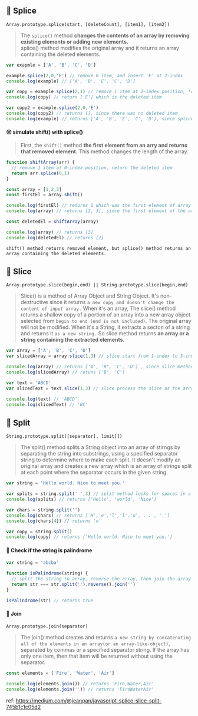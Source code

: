 ## 🥄 Splice 
`Array.prototype.splice(start, [deleteCount], [item1], [item2])` 

> The `splice()` method <b>changes the contents of an array by removing existing elements or adding new elements.</b> <br/>
> splice() method modifies the original array and it returns an array containing the deleted elements. 

```js
var exapmle = ['A', 'B', 'C', 'D']

example.splice(2,0,'E') // remove 0 item, and insert 'E' at 2-index 
console.log(example) // ['A', 'B', 'E', 'C', 'D'] 

var copy = example.splice(2,1) // remove 1 item at 2-index position, *return the deleted item*
console.log(copy) // return ['E'] which is the deleted item 

var copy2 = example.splice(2,0,'E')
console.log(copy2) // returns [], since there was no deleted item 
console.log(example) // returns ['A', 'B', 'E', 'C', 'D'], since splice method modify the original array 

```

#### 😵 simulate shift() with splice()

> First, the `shift()` method <b>the first element from an arry and returns that removed element.</b> This method changes the length of the array. 

```js
function shiftArray(arr) {
  // remove 1 item at 0-index position, return the deleted item 
  return arr.splice(0,1)
}

const array = [1,2,3]
const firstEl = array.shift()

console.log(firstEl) // returns 1 which was the first element of array 
console.log(array) // returns [2, 3], since the first element of the original array was removed. 

const deletedEl = shiftArray(array)

console.log(array) // returns [3]
console.log(deletedEl) // returns [2] 
```

`shift() method returns removed element, but splice() method returns an array containing the deleted elements. `

## 🔪 Slice
`Array.prototype.slice(begin,end) || String.prototype.slice(begin,end)` 
> Slice() is a method of Array Object and String Object. It's non-destructive since it returns `a new copy and doesn't change the content of input array.`
> When it's an array, The slice() method returns a shallow copy of a portion of an array into a new array object selected from `begin to end (end is not included)`. 
> The original array will not be modified. When it's a String, it extracts a secton of a string and returns it `as a new string.` 
> So slice method returns <b>an array or a string containing the extracted elements.</b>

```js 
var array = ['A', 'B', 'C', 'D'] 
var slicedArray = array.slice(1,3) // slice start from 1-index to 3-index, but * not include 3-indx * 

console.log(array) // returns ['A', 'B', 'C', 'D'] , since slice method doesn't modify the original array 
console.log(slicedArray) // retuns ['B', 'C'] 

var text = 'ABCD' 
var slicedText = text.slice(1,3) // slice process the slice as the array 

console.log(text) // 'ABCD' 
console.log(slicedText) // 'BC' 
``` 

## 🍴 Split 
`String.prototype.split([separator[, limit]])`
> The split() method splits a String object into an array of stirngs by separating the string into substrings,
> using a specified separator string to determine where to make each split. It doesn't modify an original array and creates a new array
> which is an array of strings split at each point where the separator occurs in the given string. 

```js 
var string = 'Hello world. Nice to meet you.' 

var splits = string.split(' ',3) // split method looks for spaces in a string and returns the first 3 splits that it finds. 
console.log(splits) // returns ['Hello', 'world', 'Nice'] 

var chars = string.split('') 
console.log(chars) // returns ['H','e','l','l','o', ... , '.']
console.log(chars[4]) // returns 'o' 

var copy = string.split()
console.log(copy) // returns ['Hello world. Nice to meet you.'] 
```

#### 🌟 Check if the string is palindrome 
```js
var string = 'abcba' 

function isPalindrome(string) {
  // split the string to array, reverse the array, then join the array with '' 
  return str === str.split('').reverse().join('')
}

isPalindrome(str) // returns true 
```

#### 👭 Join
`Array.prototype.join(separator)`
> The join() method creates and returns `a new string by concatenating all of the elements in an array(or an array-like-object)`, 
> separated by commas or a specified separator string. If the array has only one item, then that item will be returned without using the separator. 

```js 
const elements = ['Fire', 'Water', 'Air'] 

console.log(elements.join()) // returns 'Fire,Water,Air' 
console.log(elements.join('')) // returns 'FireWaterAir' 
```

ref: https://medium.com/@jeanpan/javascript-splice-slice-split-745b1c1c05d2

